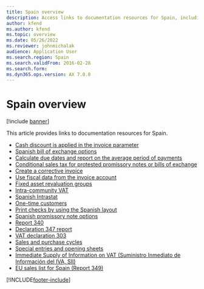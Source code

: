 ```yaml
---
title: Spain overview
description: Access links to documentation resources for Spain, including links to resources about discounts, invoices, declarations, and sales lists. 
author: kfend
ms.author: kfend
ms.topic: overview
ms.date: 05/26/2022
ms.reviewer: johnmichalak 
audience: Application User
ms.search.region: Spain
ms.search.validFrom: 2016-02-28
ms.search.form:
ms.dyn365.ops.version: AX 7.0.0
---
```


# Spain overview

[!include [banner](../../includes/banner.md)]

This article provides links to documentation resources for Spain. 

- [Cash discount is applied in the invoice parameter](emea-esp-cash-discount-applied-invoice.md)
- [Spanish bill of exchange options](emea-esp-bill-of-exchange-options.md)
- [Calculate due dates and report on the average period of payments](emea-esp-invoice-due-dates.md)
- [Conditional sales tax for protested promissory notes or bills of exchange](emea-esp-conditional-sales-tax.md)
- [Create a corrective invoice](emea-esp-credit-invoicing.md)
- [Use fiscal data from the invoice account](emea-esp-fiscal-data-invoice-account.md)
- [Fixed asset revaluation groups](emea-esp-fixed-asset-group-revaluation.md)
- [Intra-community VAT](emea-esp-intra-community-vat.md)
- [Spanish Intrastat](emea-esp-intrastat.md)
- [One-time customers](emea-esp-no-one-time-customer-for-project-contracts.md)
- [Print checks by using the Spanish layout](emea-esp-print-checks-with-spanish-layout.md)
- [Spanish promissory note options](emea-esp-promissory-note-options.md)
- [Report 340](emea-esp-report-340.md)
- [Declaration 347 report](emea-esp-declaration-347-report.md)
- [VAT declaration 303](emea-esp-vat-declaration-spain.md)
- [Sales and purchase cycles](emea-esp-sales-purchase-cycle.md)
- [Special entries and opening sheets](emea-esp-opening-sheets-spain.md)
- [Immediate Supply of Information on VAT (Suministro Inmediato de Información del IVA, SII)](emea-esp-sii.md)
- [EU sales list for Spain (Report 349)](emea-esp-sales-list.md)


[!INCLUDE[footer-include](../../../includes/footer-banner.md)]
